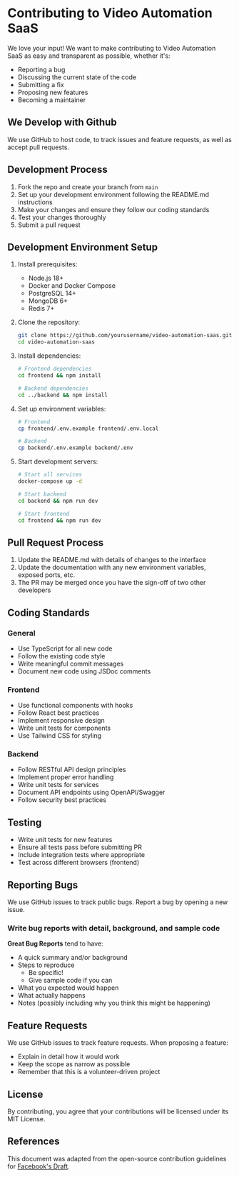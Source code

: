 # Contributing to Video Automation SaaS

We love your input! We want to make contributing to Video Automation SaaS as easy and transparent as possible, whether it's:

- Reporting a bug
- Discussing the current state of the code
- Submitting a fix
- Proposing new features
- Becoming a maintainer

## We Develop with Github

We use GitHub to host code, to track issues and feature requests, as well as accept pull requests.

## Development Process

1. Fork the repo and create your branch from `main`
2. Set up your development environment following the README.md instructions
3. Make your changes and ensure they follow our coding standards
4. Test your changes thoroughly
5. Submit a pull request

## Development Environment Setup

1. Install prerequisites:
   - Node.js 18+
   - Docker and Docker Compose
   - PostgreSQL 14+
   - MongoDB 6+
   - Redis 7+

2. Clone the repository:
   ```bash
   git clone https://github.com/yourusername/video-automation-saas.git
   cd video-automation-saas
   ```

3. Install dependencies:
   ```bash
   # Frontend dependencies
   cd frontend && npm install
   
   # Backend dependencies
   cd ../backend && npm install
   ```

4. Set up environment variables:
   ```bash
   # Frontend
   cp frontend/.env.example frontend/.env.local
   
   # Backend
   cp backend/.env.example backend/.env
   ```

5. Start development servers:
   ```bash
   # Start all services
   docker-compose up -d
   
   # Start backend
   cd backend && npm run dev
   
   # Start frontend
   cd frontend && npm run dev
   ```

## Pull Request Process

1. Update the README.md with details of changes to the interface
2. Update the documentation with any new environment variables, exposed ports, etc.
3. The PR may be merged once you have the sign-off of two other developers

## Coding Standards

### General

- Use TypeScript for all new code
- Follow the existing code style
- Write meaningful commit messages
- Document new code using JSDoc comments

### Frontend

- Use functional components with hooks
- Follow React best practices
- Implement responsive design
- Write unit tests for components
- Use Tailwind CSS for styling

### Backend

- Follow RESTful API design principles
- Implement proper error handling
- Write unit tests for services
- Document API endpoints using OpenAPI/Swagger
- Follow security best practices

## Testing

- Write unit tests for new features
- Ensure all tests pass before submitting PR
- Include integration tests where appropriate
- Test across different browsers (frontend)

## Reporting Bugs

We use GitHub issues to track public bugs. Report a bug by opening a new issue.

### Write bug reports with detail, background, and sample code

**Great Bug Reports** tend to have:

- A quick summary and/or background
- Steps to reproduce
  - Be specific!
  - Give sample code if you can
- What you expected would happen
- What actually happens
- Notes (possibly including why you think this might be happening)

## Feature Requests

We use GitHub issues to track feature requests. When proposing a feature:

- Explain in detail how it would work
- Keep the scope as narrow as possible
- Remember that this is a volunteer-driven project

## License

By contributing, you agree that your contributions will be licensed under its MIT License.

## References

This document was adapted from the open-source contribution guidelines for [Facebook's Draft](https://github.com/facebook/draft-js/blob/master/CONTRIBUTING.md).
